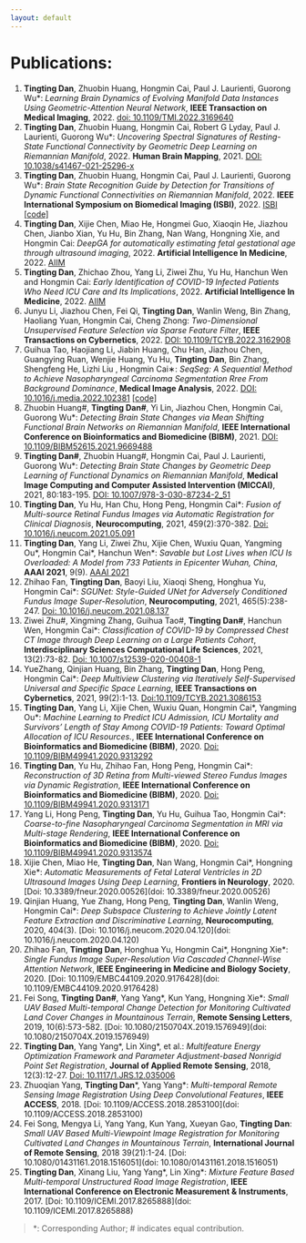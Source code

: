```yaml
---
layout: default
---
```


# Publications:

1.  **Tingting Dan**, Zhuobin Huang, Hongmin Cai, Paul J. Laurienti, Guorong Wu*: _Learning Brain Dynamics of Evolving Manifold Data Instances Using Geometric-Attention Neural Network_, **IEEE Transaction on Medical Imaging**, 2022. [doi: 10.1109/TMI.2022.3169640](https://ieeexplore.ieee.org/document/9761822)
2. **Tingting Dan**, Zhuobin Huang, Hongmin Cai, Robert G Lyday, Paul J. Laurienti, Guorong Wu*: _Uncovering Spectral Signatures of Resting-State Functional Connectivity by Geometric Deep Learning on Riemannian Manifold_, 2022. **Human Brain Mapping**, 2021. [DOI: 10.1038/s41467-021-25296-x](https://doi.org/10.21203/rs.3.rs-377187/v1)
3. **Tingting Dan**, Zhuobin Huang, Hongmin Cai, Paul J. Laurienti, Guorong Wu*: _Brain State Recognition Guide by Detection for Transitions of Dynamic Functional Connectivities on Riemannian Manifold_, 2022. **IEEE International Symposium on Biomedical Imaging (ISBI)**, 2022. [ISBI](https://arxiv.org/abs/2106.15113) [[code]](https://github.com/Chrisa142857/You-Only-Look-Cytopathology-Once)
4. **Tingting Dan**, Xijie Chen, Miao He, Hongmei Guo, Xiaoqin He, Jiazhou Chen, Jianbo Xian, Yu Hu, Bin Zhang, Nan Wang, Hongning Xie, and Hongmin Cai: _DeepGA for automatically estimating fetal gestational age through ultrasound imaging_, 2022. **Artificial Intelligence In Medicine**, 2022. [AIIM](https://arxiv.org/abs/2106.15113)
5. **Tingting Dan**, Zhichao Zhou, Yang Li, Ziwei Zhu, Yu Hu, Hanchun Wen and Hongmin Cai: _Early Identification of COVID-19 Infected Patients Who Need ICU Care and Its Implications_, 2022. **Artificial Intelligence In Medicine**, 2022. [AIIM](https://arxiv.org/abs/2106.15113) 
6. Junyu Li, Jiazhou Chen, Fei Qi, **Tingting Dan**, Wanlin Weng, Bin Zhang, Haoliang Yuan, Hongmin Cai, Cheng Zhong: _Two-Dimensional Unsupervised Feature Selection via Sparse Feature Filter_, **IEEE Transactions on Cybernetics**, 2022. [DOI: 10.1109/TCYB.2022.3162908](https://ieeexplore.ieee.org/document/9754711)
7. Guihua Tao, Haojiang Li, Jiabin Huang, Chu Han, Jiazhou Chen, Guangying Ruan, Wenjie Huang, Yu Hu, **Tingting Dan**, Bin Zhang, Shengfeng He, Lizhi Liu , Hongmin Cai∗: _SeqSeg: A Sequential Method to Achieve Nasopharyngeal Carcinoma Segmentation Rree From Background Dominance_, **Medical Image Analysis**, 2022. [DOI: 10.1016/j.media.2022.102381](https://www.sciencedirect.com/science/article/abs/pii/S1361841522000330) [[code]](https://github.com/Chrisa142857/You-Only-Look-Cytopathology-Once)
8.  Zhuobin Huang#, **Tingting Dan#**, Yi Lin, Jiazhou Chen, Hongmin Cai, Guorong Wu*: _Detecting Brain State Changes via Mean Shifting Functional Brain Networks on Riemannian Manifold_, **IEEE International Conference on Bioinformatics and Biomedicine (BIBM)**, 2021. [DOI: 10.1109/BIBM52615.2021.9669488](https://ieeexplore.ieee.org/document/9669488/)
9. **Tingting Dan#**, Zhuobin Huang#, Hongmin Cai, Paul J. Laurienti, Guorong Wu*: _Detecting Brain State Changes by Geometric Deep Learning of Functional Dynamics on Riemannian Manifold_, **Medical Image Computing and Computer Assisted Intervention (MICCAI)**, 2021, 80:183-195. [DOI: 10.1007/978-3-030-87234-2_51](https://dl.acm.org/doi/abs/10.1007/978-3-030-87234-2_51)
10.  **Tingting Dan**, Yu Hu, Han Chu, Hong Peng, Hongmin Cai*: _Fusion of Multi-source Retinal Fundus Images via Automatic Registration for Clinical Diagnosis_, **Neurocomputing**, 2021, 459(2):370-382. [Doi: 10.1016/j.neucom.2021.05.091](sciencedirect.com/science/article/abs/pii/S0925231221008547)
11.  **Tingting Dan**, Yang Li, Ziwei Zhu, Xijie Chen, Wuxiu Quan, Yangming Ou*, Hongmin Cai*, Hanchun Wen*: _Savable but Lost Lives when ICU Is Overloaded: A Model from 733 Patients in Epicenter Wuhan, China_, **AAAI 2021**, 9(9). [AAAI 2021](https://ojs.aaai.org/index.php/AAAI/article/view/16612)
12.  Zhihao Fan, **Tingting Dan**, Baoyi Liu, Xiaoqi Sheng, Honghua Yu, Hongmin Cai*: _SGUNet: Style-Guided UNet for Adversely Conditioned Fundus Image Super-Resolution_, **Neurocomputing**, 2021, 465(5):238-247. [Doi: 10.1016/j.neucom.2021.08.137](sciencedirect.com/science/article/abs/pii/S0925231221013485)
13.   Ziwei Zhu#, Xingming Zhang, Guihua Tao#, **Tingting Dan#**, Hanchun Wen, Hongmin Cai*: _Classification of COVID-19 by Compressed Chest CT Image through Deep Learning on a Large Patients Cohort_, **Interdisciplinary Sciences Computational Life Sciences**, 2021, 13(2):73-82. [Doi: 10.1007/s12539-020-00408-1](https://link.springer.com/article/10.1007/s12539-020-00408-1)
14.  YueZhang, Qinjian Huang, Bin Zhang, **Tingting Dan**, Hong Peng, Hongmin Cai*: _Deep Multiview Clustering via Iteratively Self-Supervised Universal and Specific Space Learning_, **IEEE Transactions on Cybernetics**, 2021, 99(2):1-13. [Doi:10.1109/TCYB.2021.3086153](https://ieeexplore.ieee.org/document/9468890/)
15.  **Tingting Dan**, Yang Li, Xijie Chen, Wuxiu Quan, Hongmin Cai*, Yangming Ou*: _Machine Learning to Predict ICU Admission, ICU Mortality and Survivors’ Length of Stay Among COVID-19 Patients: Toward Optimal Allocation of ICU Resources._, **IEEE International Conference on Bioinformatics and Biomedicine (BIBM)**, 2020. [Doi: 10.1109/BIBM49941.2020.9313292](https://ieeexplore.ieee.org/document/9313292)
16.  **Tingting Dan**, Yu Hu, Zhihao Fan, Hong Peng, Hongmin Cai*: _Reconstruction of 3D Retina from Multi-viewed Stereo Fundus Images via Dynamic Registration_, **IEEE International Conference on Bioinformatics and Biomedicine (BIBM)**, 2020. [Doi: 10.1109/BIBM49941.2020.9313171](https://ieeexplore.ieee.org/document/9313171)
17.  Yang Li, Hong Peng, **Tingting Dan**, Yu Hu, Guihua Tao, Hongmin Cai*: _Coarse-to-fine Nasopharyngeal Carcinoma Segmentation in MRI via Multi-stage Rendering_, **IEEE International Conference on Bioinformatics and Biomedicine (BIBM)**, 2020. [Doi: 10.1109/BIBM49941.2020.9313574](https://ieeexplore.ieee.org/document/9313574)
18.  Xijie Chen, Miao He, **Tingting Dan**, Nan Wang, Hongmin Cai*, Hongning Xie*: _Automatic Measurements of Fetal Lateral Ventricles in 2D Ultrasound Images Using Deep Learning_, **Frontiers in Neurology**, 2020. [Doi: 10.3389/fneur.2020.00526](doi: 10.3389/fneur.2020.00526)
19.  Qinjian Huang, Yue Zhang, Hong Peng, **Tingting Dan**, Wanlin Weng, Hongmin Cai*: _Deep Subspace Clustering to Achieve Jointly Latent Feature Extraction and Discriminative Learning_, **Neurocomputing**, 2020, 404(3). [Doi: 10.1016/j.neucom.2020.04.120](doi: 10.1016/j.neucom.2020.04.120)
20.  Zhihao Fan, **Tingting Dan**, Honghua Yu, Hongmin Cai*, Hongning Xie*: _Single Fundus Image Super-Resolution Via Cascaded Channel-Wise Attention Network_, **IEEE Engineering in Medicine and Biology Society**, 2020. [Doi: 10.1109/EMBC44109.2020.9176428](doi: 10.1109/EMBC44109.2020.9176428)
21.  Fei Song, **Tingting Dan#**, Yang Yang*, Kun Yang, Hongning Xie*: _Small UAV Based Multi-temporal Change Detection for Monitoring Cultivated Land Cover Changes in Mountainous Terrain_, **Remote Sensing Letters**, 2019, 10(6):573-582. [Doi: 10.1080/2150704X.2019.1576949](doi: 10.1080/2150704X.2019.1576949)
22.  **Tingting Dan**, Yang Yang*, Lin Xing*, et al.: _Multifeature Energy Optimization Framework and Parameter Adjustment-based Nonrigid Point Set Registration_, **Journal of Applied Remote Sensing**, 2018, 12(3):12-27. [Doi: 10.1117/1.JRS.12.035006 ](doi:10.1117/1.JRS.12.035006)
23.  Zhuoqian Yang, **Tingting Dan***, Yang Yang*: _Multi-temporal Remote Sensing Image Registration Using Deep Convolutional Features_, **IEEE ACCESS**, 2018. [Doi: 10.1109/ACCESS.2018.2853100](doi: 10.1109/ACCESS.2018.2853100)
24.  Fei Song, Mengya Li, Yang Yang, Kun Yang, Xueyan Gao, **Tingting Dan**: _Small UAV Based Multi-Viewpoint Image Registration for Monitoring Cultivated Land Changes in Mountainous Terrain_, **International Journal of Remote Sensing**, 2018 39(21):1-24. [Doi: 10.1080/01431161.2018.1516051](doi: 10.1080/01431161.2018.1516051)
25.  **Tingting Dan**, Xinang Liu, Yang Yang*, Lin Xing*: _Mixture Feature Based Multi-temporal Unstructured Road Image Registration_, **IEEE International Conference on Electronic Measurement & Instruments**, 2017. [Doi: 10.1109/ICEMI.2017.8265888](doi: 10.1109/ICEMI.2017.8265888)
> *: Corresponding Author; # indicates equal contribution.
